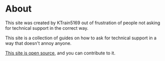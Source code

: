 # About

This site was created by KTrain5169 out of frustration of people not asking for technical support in the correct way.

This site is a collection of guides on how to ask for technical support in a way that doesn't annoy anyone.

[This site is open source](https://github.com/KTrain5169/TechSupportTips), and you can contribute to it.
